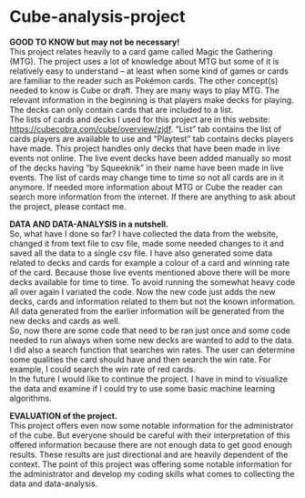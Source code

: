 # Cube-analysis-project

**GOOD TO KNOW but may not be necessary!** <br />
This project relates heavily to a card game called Magic the Gathering (MTG). The project uses a lot of knowledge about MTG but some of it is relatively easy to understand – at least when some kind of games or cards are familiar to the reader such as Pokémon cards. The other concept(s) needed to know is Cube or draft. They are many ways to play MTG. The relevant information in the beginning is that players make decks for playing. The decks can only contain cards that are included to a list. <br />
The lists of cards and decks I used for this project are in this website: https://cubecobra.com/cube/overview/zjdf. “List” tab contains the list of cards players are available to use and “Playtest” tab contains decks players have made. This project handles only decks that have been made in live events not online. The live event decks have been added manually so most of the decks having “by Squeeknik” in their name have been made in live events. The list of cards may change time to time so not all cards are in it anymore. If needed more information about MTG or Cube the reader can search more information from the internet. If there are anything to ask about the project, please contact me.

**DATA AND DATA-ANALYSIS in a nutshell.** <br />
So, what have I done so far? I have collected the data from the website, changed it from text file to csv file, made some needed changes to it and saved all the data to a single csv file. I have also generated some data related to decks and cards for example a colour of a card and winning rate of the card.
Because those live events mentioned above there will be more decks available for time to time. To avoid running the somewhat heavy code all over again I variated the code. Now the new code just adds the new decks, cards and information related to them but not the known information. All data generated from the earlier information will be generated from the new decks and cards as well. <br />
So, now there are some code that need to be ran just once and some code needed to run always when some new decks are wanted to add to the data. I did also a search function that searches win rates. The user can determine some qualities the card should have and then search the win rate. For example, I could search the win rate of red cards. <br />
In the future I would like to continue the project. I have in mind to visualize the data and examine if I could try to use some basic machine learning algorithms. 

**EVALUATION of the project.** <br />
This project offers even now some notable information for the administrator of the cube. But everyone should be careful with their interpretation of this offered information because there are not enough data to get good enough results. These results are just directional and are heavily dependent of the context. The point of this project was offering some notable information for the administrator and develop my coding skills what comes to collecting the data and data-analysis.
